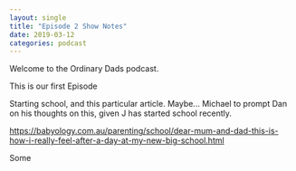 ```yaml
---
layout: single
title: "Episode 2 Show Notes"
date: 2019-03-12
categories: podcast
---
```


Welcome to the Ordinary Dads podcast.

This is our first Episode

Starting school, and this particular article. Maybe... Michael to prompt Dan on his thoughts on this, given J has started school recently.

https://babyology.com.au/parenting/school/dear-mum-and-dad-this-is-how-i-really-feel-after-a-day-at-my-new-big-school.html

Some
